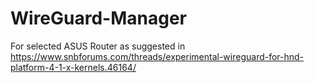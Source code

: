 # WireGuard-Manager
For selected ASUS Router as suggested in https://www.snbforums.com/threads/experimental-wireguard-for-hnd-platform-4-1-x-kernels.46164/
